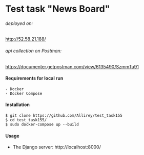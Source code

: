 # Test task "News Board"

###### deployed on: 

http://52.58.21.188/

###### api collection on Postman:

https://documenter.getpostman.com/view/6135490/SzmmTu91

#### Requirements for local run
```
- Docker
- Docker Compose
```

#### Installation

```
$ git clone https://github.com/Allirey/test_task155
$ cd test_task155/
$ sudo docker-compose up --build 
```

#### Usage

- The Django server: http://localhost:8000/
